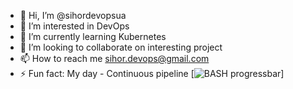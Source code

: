- 👋 Hi, I’m @sihordevopsua
- 👀 I’m interested in DevOps
- 🌱 I’m currently learning Kubernetes
- 💞️ I’m looking to collaborate on interesting project
- 📫 How to reach me sihor.devops@gmail.com
- ⚡ Fun fact: My day - Continuous pipeline
[![BASH progressbar](https://readme-components.vercel.app/api?component=linearprogress&skill=python&value=50)]
<!---
sihordevopsua/sihordevopsua is a ✨ special ✨ repository because its `README.md` (this file) appears on your GitHub profile.
You can click the Preview link to take a look at your changes.
--->

